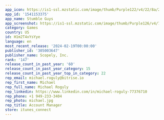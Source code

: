 ```yaml
---
app_icon: https://is1-ssl.mzstatic.com/image/thumb/Purple122/v4/22/8a/21/228a2151-558e-de49-fc74-fe3372dbfb8a/AppIcon-1x_U007emarketing-0-4-85-220.png/1024x1024bb.png
app_id: '1541153375'
app_name: Stumble Guys
app_screenshot: https://is1-ssl.mzstatic.com/image/thumb/Purple126/v4/74/d2/4b/74d24bae-a832-eef1-1d4d-435756ffd9a3/023761dc-df23-468b-9c00-fdfdb49662f1_STG-22556_STG_ASO_Screenshots_-_Full_Screen_Variety_Gameplay_ShotsV2_SS1_2688x1242_V1.jpg/2688x1242bb.png
category: Games
country: US
id: H1m2T4xYsYye
language: en
most_recent_release: '2024-02-19T00:00:00'
publisher_id: '305003647'
publisher_name: Scopely, Inc.
rank: '147'
release_count_in_past_year: '60'
release_count_in_past_year_category: 15
release_count_in_past_year_top_in_category: 22
rep_email: michael.roguly@bitrise.io
rep_first_name: Michael
rep_full_name: Michael Roguly
rep_linkedin: https://www.linkedin.com/in/michael-roguly-77376710
rep_phone: +1 949-233-3404
rep_photo: michael.jpg
rep_title: Account Manager
store: itunes_connect
---
```

